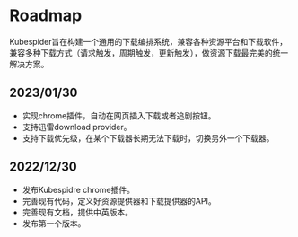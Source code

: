# Roadmap
Kubespider旨在构建一个通用的下载编排系统，兼容各种资源平台和下载软件，兼容多种下载方式（请求触发，周期触发，更新触发），做资源下载最完美的统一解决方案。

## 2023/01/30
* 实现chrome插件，自动在网页插入下载或者追剧按钮。
* 支持迅雷download provider。
* 支持下载优先级，在某个下载器长期无法下载时，切换另外一个下载器。

## 2022/12/30
* 发布Kubespidre chrome插件。
* 完善现有代码，定义好资源提供器和下载提供器的API。
* 完善现有文档，提供中英版本。
* 发布第一个版本。